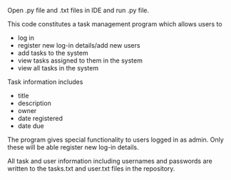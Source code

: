 Open .py file and .txt files in IDE and run .py file. 

This code constitutes a task management program which allows users to 
- log in
- register new log-in details/add new users
- add tasks to the system
- view tasks assigned to them in the system
- view all tasks in the system

Task information includes 
- title
- description
- owner
- date registered
- date due

The program gives special functionality to users logged in as admin. Only these will be able register new log-in details.

All task and user information including usernames and passwords are written to the tasks.txt and user.txt files in the repository. 

